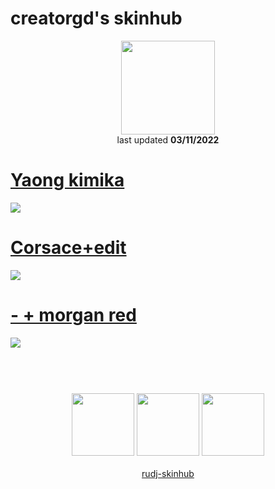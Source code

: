 # creatorgd's skinhub
<p align="center">
<a href="https://osu.ppy.sh/users/13962152">
  <img src="https://a.ppy.sh/13962152"  
       width="150"
       height="150"></a>
<br>
last updated <b>03/11/2022</b>
</p>

# [Yaong kimika](https://github.com/rudj-skinhub/woal/raw/tyfh/creatorgd/yaong%20kimika.osk)
[![](https://i.imgur.com/6dX0T4O.jpg)](https://github.com/rudj-skinhub/woal/raw/tyfh/creatorgd/yaong%20kimika.osk)

# [Corsace+edit](https://github.com/rudj-skinhub/woal/raw/tyfh/creatorgd/Corsace%2Bedit.osk)
[![](https://i.imgur.com/ZETiiy9.jpg)](https://github.com/rudj-skinhub/woal/raw/tyfh/creatorgd/Corsace%2Bedit.osk)

# [- + morgan red](https://github.com/rudj-skinhub/woal/raw/tyfh/creatorgd/-%20%2B%20morgan%20red.osk)
[![](https://i.imgur.com/7og1HfO.jpg)](https://github.com/rudj-skinhub/woal/raw/tyfh/creatorgd/-%20%2B%20morgan%20red.osk)

#
<p align="center">
  <br></br>
  <a href="https://www.twitch.tv/zz_creatorgd_zz">
  <img src="https://i.imgur.com/HM030lk.png" 
       width="100" 
       height="100"></a>
  <a href="https://www.youtube.com/channel/UCikuh0uF1_UUs0mhHZU1tGA">
  <img src="https://i.imgur.com/YWbDUUy.png"  
       width="100" 
       height="100"></a>
  <a href="https://twitter.com/CreatorGD727">
  <img src="https://i.imgur.com/PUQ5uWf.png" 
       width="100" 
       height="100"></a>
  <br></br>
  <a href="README.md">rudj-skinhub</a>
 </p>
